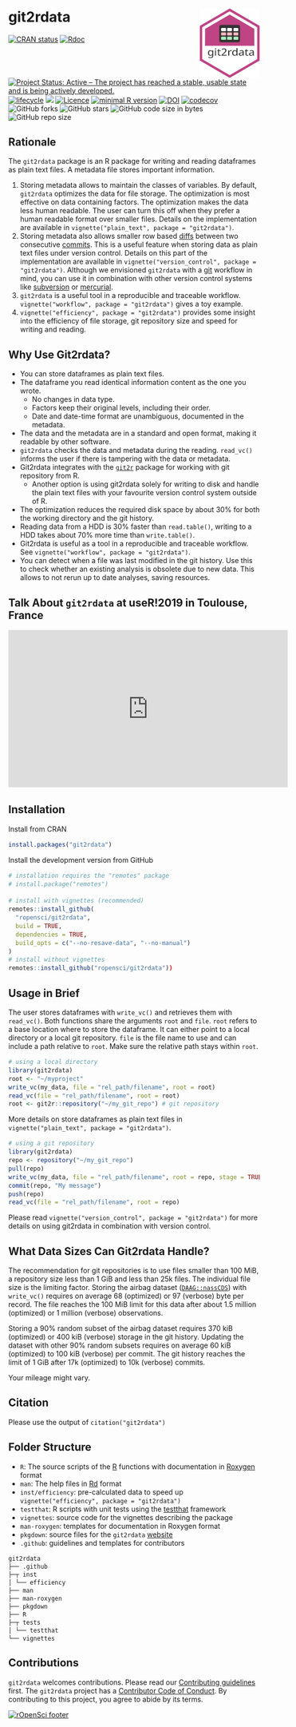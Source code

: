 # git2rdata <img src="man/figures/logo.svg" align="right" alt="git2rdata logo" width="120">

<!-- badges: start -->
[![CRAN status](https://www.r-pkg.org/badges/version/git2rdata)](https://cran.r-project.org/package=git2rdata)
[![Rdoc](https://www.rdocumentation.org/badges/version/git2rdata)](https://www.rdocumentation.org/packages/git2rdata)
[![Project Status: Active – The project has reached a stable, usable state and is being actively developed.](https://www.repostatus.org/badges/latest/active.svg)](https://www.repostatus.org/#active)
[![lifecycle](https://img.shields.io/badge/lifecycle-maturing-blue.svg)](https://www.tidyverse.org/lifecycle/#maturing)
[![](https://badges.ropensci.org/263_status.svg)](https://github.com/ropensci/software-review/issues/263)
[![Licence](https://img.shields.io/badge/licence-GPL--3-blue.svg)](https://www.gnu.org/licenses/gpl-3.0.en.html)
[![minimal R version](https://img.shields.io/badge/R%3E%3D-3.5.0-6666ff.svg)](https://cran.r-project.org/)
[![DOI](https://zenodo.org/badge/147685405.svg)](https://zenodo.org/badge/latestdoi/147685405)
[![codecov](https://codecov.io/gh/ropensci/git2rdata/branch/master/graph/badge.svg)](https://codecov.io/gh/ropensci/git2rdata)
![GitHub forks](https://img.shields.io/github/forks/ropensci/git2rdata.svg?style=social)
![GitHub stars](https://img.shields.io/github/stars/ropensci/git2rdata.svg?style=social)
![GitHub code size in bytes](https://img.shields.io/github/languages/code-size/ropensci/git2rdata.svg)
![GitHub repo size](https://img.shields.io/github/repo-size/ropensci/git2rdata.svg)
<!-- badges: end -->

<p style="display:none">Please visit the git2rdata website at https://ropensci.github.io/git2rdata/. The vignette code on the website link to a rendered version of the vignette. Functions have a link to their help file.</p>

## Rationale

The `git2rdata` package is an R package for writing and reading dataframes as plain text files. 
A metadata file stores important information.

1. Storing metadata allows to maintain the classes of variables. 
By default, `git2rdata` optimizes the data for file storage. 
The optimization is most effective on data containing factors. 
The optimization makes the data less human readable.
The user can turn this off when they prefer a human readable format over smaller files.
Details on the implementation are available in `vignette("plain_text", package = "git2rdata")`.
1. Storing metadata also allows smaller row based [diffs](https://en.wikipedia.org/wiki/Diff) between two consecutive [commits](https://en.wikipedia.org/wiki/Commit_(version_control)). 
This is a useful feature when storing data as plain text files under version control. 
Details on this part of the implementation are available in `vignette("version_control", package = "git2rdata")`. 
Although we envisioned `git2rdata` with a [git](https://git-scm.com/) workflow in mind, you can use it in combination with other version control systems like [subversion](https://subversion.apache.org/) or [mercurial](https://www.mercurial-scm.org/).
1. `git2rdata` is a useful tool in a reproducible and traceable workflow. 
`vignette("workflow", package = "git2rdata")` gives a toy example.
1. `vignette("efficiency", package = "git2rdata")` provides some insight into the efficiency of file storage, git repository size and speed for writing and reading.

## Why Use Git2rdata?

- You can store dataframes as plain text files.
- The dataframe you read identical information content as the one you wrote.
    - No changes in data type.
    - Factors keep their original levels, including their order.
    - Date and date-time format are unambiguous, documented in the metadata.
- The data and the metadata are in a standard and open format, making it readable by other software.
- `git2rdata` checks the data and metadata during the reading. 
`read_vc()` informs the user if there is tampering with the data or metadata.
- Git2rdata integrates with the [`git2r`](https://cran.r-project.org/package=git2r) package for working with git repository from R.
    - Another option is using git2rdata solely for writing to disk and handle the plain text files with your favourite version control system outside of R.
- The optimization reduces the required disk space by about 30% for both the working directory and the git history. 
- Reading data from a HDD is 30% faster than `read.table()`, writing to a HDD takes about 70% more time than `write.table()`.
- Git2rdata is useful as a tool in a reproducible and traceable workflow. 
See `vignette("workflow", package = "git2rdata")`.
- You can detect when a file was last modified in the git history. 
Use this to check whether an existing analysis is obsolete due to new data. 
This allows to not rerun up to date analyses, saving resources.

## Talk About `git2rdata` at useR!2019 in Toulouse, France

<iframe width="560" height="315" src="https://www.youtube-nocookie.com/embed/sbRPmakBFqo" frameborder="0" allow="accelerometer; autoplay; encrypted-media; gyroscope; picture-in-picture" allowfullscreen></iframe>

## Installation

Install from CRAN

```r
install.packages("git2rdata")
```

Install the development version from GitHub

```r
# installation requires the "remotes" package
# install.package("remotes")

# install with vignettes (recommended)
remotes::install_github(
  "ropensci/git2rdata", 
  build = TRUE, 
  dependencies = TRUE, 
  build_opts = c("--no-resave-data", "--no-manual")
)
# install without vignettes
remotes::install_github("ropensci/git2rdata"))
```

## Usage in Brief

The user stores dataframes with `write_vc()` and retrieves them with `read_vc()`. 
Both functions share the arguments `root` and `file`. 
`root` refers to a base location where to store the dataframe. 
It can either point to a local directory or a local git repository. 
`file` is the file name to use and can include a path relative to `root`. 
Make sure the relative path stays within `root`.

```r
# using a local directory
library(git2rdata)
root <- "~/myproject" 
write_vc(my_data, file = "rel_path/filename", root = root)
read_vc(file = "rel_path/filename", root = root)
root <- git2r::repository("~/my_git_repo") # git repository
```

More details on store dataframes as plain text files in `vignette("plain_text", package = "git2rdata")`.

```r
# using a git repository
library(git2rdata)
repo <- repository("~/my_git_repo")
pull(repo)
write_vc(my_data, file = "rel_path/filename", root = repo, stage = TRUE)
commit(repo, "My message")
push(repo)
read_vc(file = "rel_path/filename", root = repo)
```

Please read `vignette("version_control", package = "git2rdata")` for more details on using git2rdata in combination with version control.

## What Data Sizes Can Git2rdata Handle?

The recommendation for git repositories is to use files smaller than 100 MiB, a repository size less than 1 GiB and less than 25k files. 
The individual file size is the limiting factor. 
Storing the airbag dataset ([`DAAG::nassCDS`](https://cran.r-project.org/package=DAAG)) with `write_vc()` requires on average 68 (optimized) or 97 (verbose) byte per record. 
The file reaches the 100 MiB limit for this data after about 1.5 million (optimized) or 1 million (verbose) observations. 

Storing a 90% random subset of the airbag dataset requires 370 kiB (optimized) or 400 kiB (verbose) storage in the git history. 
Updating the dataset with other 90% random subsets requires on average 60 kiB (optimized) to 100 kiB (verbose) per commit. 
The git history reaches the limit of 1 GiB after 17k (optimized) to 10k (verbose) commits.

Your mileage might vary.

## Citation

Please use the output of `citation("git2rdata")`

## Folder Structure

- `R`: The source scripts of the [R](https://cran.r-project.org/) functions with documentation in [Roxygen](https://CRAN.R-project.org/package=roxygen2) format
- `man`: The help files in [Rd](https://cran.r-project.org/doc/manuals/r-release/R-exts.html#Rd-format) format
- `inst/efficiency`: pre-calculated data to speed up `vignette("efficiency", package = "git2rdata")`
- `testthat`: R scripts with unit tests using the [testthat](https://CRAN.R-project.org/package=testthat) framework
- `vignettes`: source code for the vignettes describing the package
- `man-roxygen`: templates for documentation in Roxygen format
- `pkgdown`: source files for the `git2rdata` [website](https://ropensci.github.io/git2rdata/)
- `.github`: guidelines and templates for contributors

```
git2rdata
├── .github 
├─┬ inst
│ └── efficiency
├── man 
├── man-roxygen 
├── pkgdown
├── R
├─┬ tests
│ └── testthat
└── vignettes
```

## Contributions

`git2rdata` welcomes contributions. 
Please read our [Contributing guidelines](https://github.com/ropensci/git2rdata/blob/master/.github/CONTRIBUTING.md) first. 
The `git2rdata` project has a [Contributor Code of Conduct](https://github.com/ropensci/git2rdata/blob/master/.github/CODE_OF_CONDUCT.md). 
By contributing to this project, you agree to abide by its terms.

[![rOpenSci footer](http://ropensci.org/public_images/github_footer.png)](https://ropensci.org)
